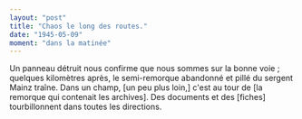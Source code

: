 ```yaml
---
layout: "post"
title: "Chaos le long des routes."
date: "1945-05-09"
moment: "dans la matinée"
---
```


Un panneau détruit nous confirme que nous sommes sur la bonne voie ; quelques kilomètres après, le semi-remorque abandonné et pillé du sergent Mainz traîne. Dans un champ, [un peu plus loin,] c'est au tour de [la remorque qui contenait les archives]. Des documents et des [fiches] tourbillonnent dans toutes les directions.


<div class="histoire"></div>

<div class="commentaire"></div>